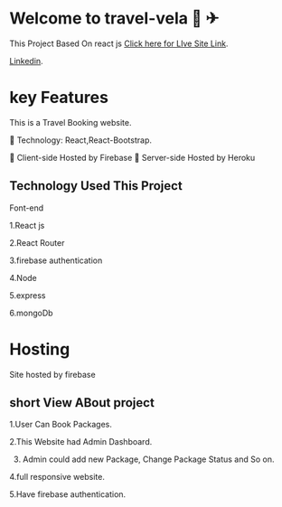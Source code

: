 # Welcome to travel-vela 🧳 ✈

This Project Based On react js [Click here for LIve Site Link](https://travel-vela.web.app/).

[Linkedin](https://www.linkedin.com/in/masudtalukdar/).

# key Features

This is a Travel Booking website.

 Technology: React,React-Bootstrap.

 Client-side Hosted by Firebase
 Server-side Hosted by Heroku

## Technology Used This Project

Font-end

1.React js

2.React Router

3.firebase authentication

4.Node

5.express

6.mongoDb

# Hosting

Site hosted by firebase

## short View ABout project

1.User Can Book Packages.

2.This Website had Admin Dashboard.

3. Admin could add new Package, Change Package Status and So on.

4.full responsive website.

5.Have firebase authentication.
